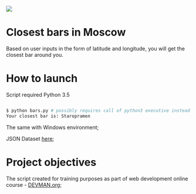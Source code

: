 
![](https://media.giphy.com/media/gKs9nR65jrMqY/giphy.gif)

# Closest bars in Moscow

Based on user inputs in the form of latitude and longitude, you will get the closest bar around you.

# How to launch

Script required Python 3.5

```bash

$ python bars.py # possibly requires call of python3 executive instead of just python
Your closest bar is: Staropramen

```

The same with Windows environment;

JSON Dataset [here](https://devman.org/media/filer_public/95/74/957441dc-78df-4c99-83b2-e93dfd13c2fa/bars.json);


# Project objectives

The script created for training purposes as part of web development online course - [DEVMAN.org](https://devman.org);
